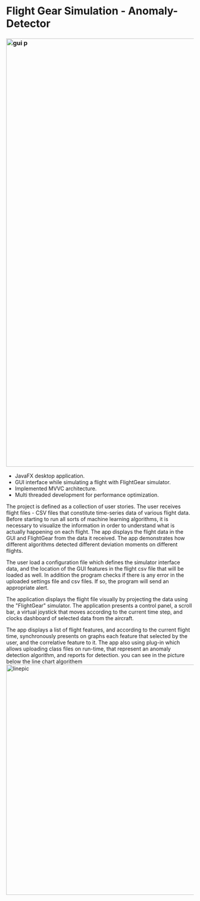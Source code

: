# Flight Gear Simulation - Anomaly-Detector

### <img width="1149" alt="gui p" src="https://user-images.githubusercontent.com/61715620/128372124-96efbaf7-90a4-41df-8ae2-82d75e5ba914.png">
 
* JavaFX desktop application.
* GUI interface while simulating a flight with FlightGear simulator.
* Implemented MVVC architecture.
* Multi threaded development for performance optimization.


The project is defined as a collection of user stories. The user
receives flight files - CSV files that constitute time-series
data of various flight data. Before starting to run all sorts of
machine learning algorithms, it is necessary to visualize the
information in order to understand what is actually
happening on each flight. The app displays the flight data in
the GUI and FlightGear from the data it received. The app
demonstrates how different algorithms detected different
deviation moments on different flights.


The user load a configuration
file which defines the simulator
interface data, and the
location of the GUI features in
the flight csv file that will be
loaded as well. In addition the
program checks if there is any
error in the uploaded settings
file and csv files. If so, the
program will send an
appropriate alert.



The application displays the
flight file visually by projecting
the data using the "FlightGear"
simulator. The application
presents a control panel, a
scroll bar, a virtual joystick that
moves according to the
current time step, and clocks
dashboard of selected data
from the aircraft.


The app displays a list of flight
features, and according to the
current flight time,
synchronously presents on
graphs each feature that
selected by the user, and the
correlative feature to it.
The app also using plug-in
which allows uploading class
files on run-time, that
represent an anomaly
detection algorithm, and
reports for detection.
you can see in the picture below the line chart algorithem
<img width="618" alt="linepic" src="https://user-images.githubusercontent.com/61715620/128828493-70697db8-4117-46d6-b72e-4752c1370a21.png">

